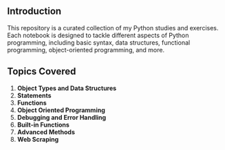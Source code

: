 ## Introduction
This repository is a curated collection of my Python studies and exercises. Each notebook is designed to tackle different aspects of Python programming, including basic syntax, data structures, functional programming, object-oriented programming, and more.

## Topics Covered
1. **Object Types and Data Structures**
2. **Statements**
3. **Functions**
4. **Object Oriented Programming**
5. **Debugging and Error Handling**
6. **Built-in Functions**
7. **Advanced Methods**
8. **Web Scraping**
